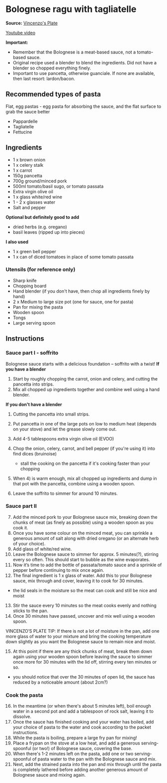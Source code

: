 # Bolognese ragu with tagliatelle

**Source:** [Vincenzo's Plate][1]

[Youtube video][2]

**Important:** 
- Remember that the Bolognese is a meat-based sauce, not a tomato-based sauce. 
- Original recipe used a blender to blend the ingredients. Did not have a blender so chopped everything finely.
- Important to use pancetta, otherwise guanciale. If none are available, then last resort: lardon/bacon.

## Recommended types of pasta
Flat, egg pastas - egg pasta for absorbing the sauce, and the flat surface to grab the sauce better
- Pappardelle
- Tagliatelle
- Fettucine


## Ingredients

- 1 x brown onion
- 1 x celery stalk
- 1 x carrot
- 150g pancetta
- 700g ground/minced pork
- 500ml tomato/basil sugo, or tomato passata
- Extra virgin olive oil
- 1 x glass white/red wine
- 1 - 2 x glasses water
- Salt and pepper

**Optional but definitely good to add**
- dried herbs (e.g. oregano)
- basil leaves (ripped up into pieces)

**I also used**
- 1 x green bell pepper
- 1 x can of diced tomatoes in place of some tomato passata

### Utensils (for reference only)
- Sharp knife
- Chopping board
- Hand blender (if you don't have, then chop all ingredients finely by hand)
- 2 x Medium to large size pot (one for sauce, one for pasta)
- Pan for mixing the pasta
- Wooden spoon
- Tongs 
- Large serving spoon

## Instructions
### Sauce part I - soffrito
Bolognese sauce starts with a delicious foundation – soffrito with a twist!
**If you have a blender**
1. Start by roughly chopping the carrot, onion and celery, and cutting the pancetta into strips.
2. Mix all chopped up ingredients together and combine well using a hand blender.

**If you don't have a blender**
1. Cutting the pancetta into small strips.
2. Put pancetta in one of the large pots on low to medium heat (depends on your stove) and let the grease slowly come out.
3. Add 4-5 tablespoons extra virgin olive oil (EVOO)
4. Chop the onion, celery, carrot, and bell pepper (if you're using it) into find dices (bruinoise)
   - stall the cooking on the pancetta if it's cooking faster than your chopping


5. When 4) is warm enough, mix all chopped up ingredients and dump in that pot with the pancetta, combine using a wooden spoon.
6. Leave the soffrito to simmer for around 10 minutes.

### Sauce part II
7. Add the minced pork to your Bolognese sauce mix, breaking down the chunks of meat (as finely as possible) using a wooden spoon as you cook it.
8. Once you have some colour on the minced meat, you can sprinkle a generous amount of salt along with dried oregano (or an alternate herb of your choice).
9. Add glass of white/red wine.
10. Leave the Bolognese sauce to simmer for approx. 5 minutes(?), stirring every so often. This should start to bubble as the wine evaporates.
11. Now it’s time to add the bottle of passata/tomato sauce and a sprinkle of pepper before continuing to mix once again.
12. The final ingredient is 1 x glass of water. Add this to your Bolognese sauce, mix through and cover, leaving it to cook for 30 minutes.
   - the lid seals in the moisture so the meat can cook and still be nice and moist
13. Stir the sauce every 10 minutes so the meat cooks evenly and nothing sticks to the pan.
14. Once 30  minutes have passed, uncover and mix well using a wooden spoon.

VINCENZO’S PLATE TIP: If there is not a lot of moisture in the pan, add one more glass of water to your mixture and bring the cooking temperature down slightly as you want the Bolognese sauce to remain nice and moist.

15. At this point if there are any thick chunks of meat, break them down again using your wooden spoon before leaving the sauce to simmer once more for 30 minutes with the lid off, stirring every ten minutes or so. 
   - you should notice that over the 30 minutes of open lid, the sauce has reduced by a noticeable amount (about 2cm?)

### Cook the pasta
16. In the meantime (or when there's about 5 minutes left), boil enough water in a second pot and add a tablespoon of rock salt, leaving it to dissolve.
17. Once the sauce has finished cooking and your water has boiled, add your choice of pasta to the water and cook according to the packet instructions.
18. While the pasta is boiling, prepare a large fry pan for mixing!
19. Place a frypan on the stove at a low heat, and add a generous serving-spoonful (or two!) of Bolognese sauce, covering the base.
20. When there's 1-2 minutes left on the pasta, add one or two serving-spoonful of pasta water to the pan with the Bolognese sauce and mix.
20. Next, add the strained pasta into the pan and mix through until the pasta is completely lathered before adding another generous amount of Bolognese sauce and mixing again.



[1]: https://www.youtube.com/channel/UCcsSowAamCLJv-xeF9geXoA
[2]: https://www.youtube.com/watch?v=9b3SMmilycw
